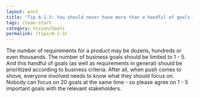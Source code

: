 ```yaml
---
layout: post
title: "Tip A-1-3: You should never have more than a handful of goals for a product."
tags: clean-start
category: Vision/Goals
permalink: /tips/A-1-3/
---
```

The number of requirements for a product may be dozens, hundreds or even thousands. The number of business goals should be limited to 1 - 5. And this handful of goals (as well as requirements in general) should be prioritized according to business criteria. After all, when push comes to shove, everyone involved needs to know what they should focus on. Nobody can focus on 20 goals at the same time - so please agree on 1 - 5 important goals with the relevant stakeholders.